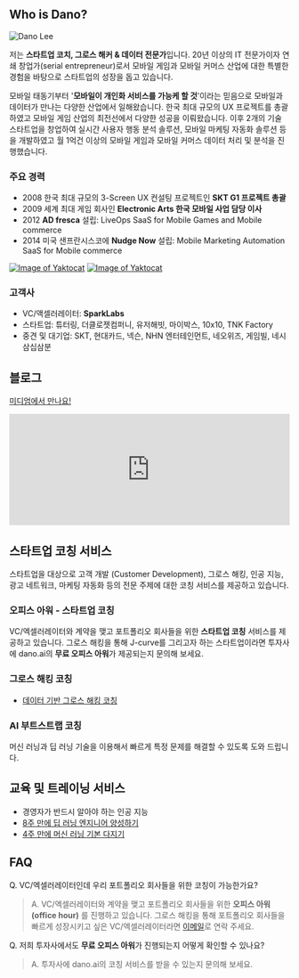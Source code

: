 ## Who is Dano? 

![Dano Lee](https://d2a08gotq8viav.cloudfront.net/web-pages/images/SKT+Cloud+Inspire2013+Dano+1200x800.jpg)

저는 **스타트업 코치, 그로스 해커 & 데이터 전문가**입니다. 20년 이상의 IT 전문가이자 연쇄 창업가(serial entrepreneur)로서 모바일 게임과 모바일 커머스 산업에 대한 특별한 경험을 바탕으로 스타트업의 성장을 돕고 있습니다.

모바일 태동기부터 '**모바일이 개인화 서비스를 가능케 할 것**'이라는 믿음으로 모바일과 데이터가 만나는 다양한 산업에서 일해왔습니다. 한국 최대 규모의 UX 프로젝트를 총괄하였고 모바일 게임 산업의 최전선에서 다양한 성공을 이뤄왔습니다. 이후 2개의 기술 스타트업을 창업하여 실시간 사용자 행동 분석 솔루션, 모바일 마케팅 자동화 솔루션 등을 개발하였고 월 1억건 이상의 모바일 게임과 모바일 커머스 데이터 처리 및 분석을 진행했습니다. 

### 주요 경력
- 2008 한국 최대 규모의 3-Screen UX 컨설팅 프로젝트인 **SKT G1 프로젝트 총괄**
- 2009 세계 최대 게임 회사인 **Electronic Arts 한국 모바일 사업 담당 이사**
- 2012 **AD fresca** 설립: LiveOps SaaS for Mobile Games and Mobile commerce
- 2014 미국 샌프란시스코에 **Nudge Now** 설립: Mobile Marketing Automation SaaS for Mobile commerce

[![Image of Yaktocat](https://d2a08gotq8viav.cloudfront.net/web-pages/icons/linkedin-button.png)](https://www.linkedin.com/in/danolee/) [![Image of Yaktocat](https://d2a08gotq8viav.cloudfront.net/web-pages/icons/email-button.png)](mailto:dano@dano.ai)

### 고객사
- VC/액셀러레이터: **SparkLabs**
- 스타트업: 튜터링, 더클로젯컴퍼니, 유저해빗, 마이박스, 10x10, TNK Factory
- 중견 및 대기업: SKT, 현대카드, 넥슨, NHN 엔터테인먼트, 네오위즈, 게임빌, 네시삼십삼분

## 블로그
[미디엄에서 만나요!](https://medium.com/@dano.ai/)

<iframe src="https://upscri.be/be962c?as_embed" height="200" frameborder="0" style="width:100%;max-width:800px;margin:0 auto;"></iframe>

## 스타트업 코칭 서비스
스타트업을 대상으로 고객 개발 (Customer Development), 그로스 해킹, 인공 지능, 광고 네트워크, 마케팅 자동화 등의 전문 주제에 대한 코칭 서비스를 제공하고 있습니다.

### 오피스 아워 - 스타트업 코칭
VC/엑셀러레이터와 계약을 맺고 포트폴리오 회사들을 위한 **스타트업 코칭** 서비스를 제공하고 있습니다. 그로스 해킹을 통해 J-curve를 그리고자 하는 스타트업이라면 투자사에 dano.ai의 **무료 오피스 아워**가 제공되는지 문의해 보세요.

### 그로스 해킹 코칭
- [데이터 기반 그로스 해킹 코칭](http://growth-hacking.dano.ai)

### AI 부트스트랩 코칭
머신 러닝과 딥 러닝 기술을 이용해서 빠르게 특정 문제를 해결할 수 있도록 도와 드립니다.

## 교육 및 트레이닝 서비스
- 경영자가 반드시 알아야 하는 인공 지능
- [8주 만에 딥 러닝 엔지니어 양성하기](http://8wk-dl.dano.ai/)
- [4주 만에 머신 러닝 기본 다지기](https://www.facebook.com/284383412065350)

## FAQ
Q. VC/엑셀러레이터인데 우리 포트폴리오 회사들을 위한 코칭이 가능한가요?
> A. VC/엑셀러레이터와 계약을 맺고 포트폴리오 회사들을 위한 **오피스 아워 (office hour)** 를 진행하고 있습니다. 그로스 해킹을 통해 포트폴리오 회사들을 빠르게 성장시키고 싶은 VC/엑셀러레이터라면 [이메일](mailto:dano@dano.ai)로 연락 주세요.

Q. 저희 투자사에서도 **무료 오피스 아워**가 진행되는지 어떻게 확인할 수 있나요?
> A. 투자사에 dano.ai의 코칭 서비스를 받을 수 있는지 문의해 보세요.